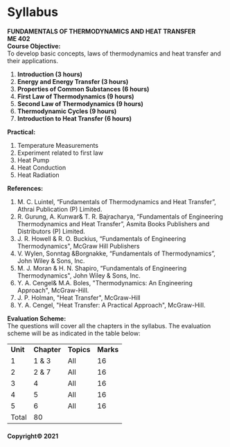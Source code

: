 # Syllabus

**FUNDAMENTALS OF THERMODYNAMICS AND HEAT TRANSFER  
ME 402**  
**Course Objective:**  
To develop basic concepts, laws of thermodynamics and heat transfer and their applications.

1. **Introduction (3 hours)**
2. **Energy and Energy Transfer (3 hours)**
3. **Properties of Common Substances (6 hours)**
4. **First Law of Thermodynamics (9 hours)**
5. **Second Law of Thermodynamics (9 hours)**
6. **Thermodynamic Cycles (9 hours)**
7. **Introduction to Heat Transfer (6 hours)**

**Practical:**

1. Temperature Measurements
2. Experiment related to first law
3. Heat Pump
4. Heat Conduction
5. Heat Radiation

**References:**

1. M. C. Luintel, “Fundamentals of Thermodynamics and Heat Transfer”, Athrai Publication (P) Limited.
2. R. Gurung, A. Kunwar& T. R. Bajracharya, “Fundamentals of Engineering Thermodynamics and Heat Transfer”, Asmita Books Publishers and Distributors (P) Limited.
3. J. R. Howell & R. O. Buckius, “Fundamentals of Engineering Thermodynamics", McGraw Hill Publishers
4. V. Wylen, Sonntag &Borgnakke, “Fundamentals of Thermodynamics”, John Wiley & Sons, Inc.
5. M. J. Moran & H. N. Shapiro, “Fundamentals of Engineering Thermodynamics", John Wiley & Sons, Inc.
6. Y. A. Cengel& M.A. Boles, "Thermodynamics: An Engineering Approach", McGraw-Hill.
7. J. P. Holman, "Heat Transfer", McGraw-Hill
8. Y. A. Cengel, "Heat Transfer: A Practical Approach", McGraw-Hill.

**Evaluation Scheme:**  
The questions will cover all the chapters in the syllabus. The evaluation scheme will be as indicated in the table below:

|||||
|---|---|---|---|
|**Unit**|**Chapter**|**Topics**|**Marks**|
|1|1 & 3|All|16|
|2|2 & 7|All|16|
|3|4|All|16|
|4|5|All|16|
|5|6|All|16|
|Total|80|

#### Copyright&copy; 2021